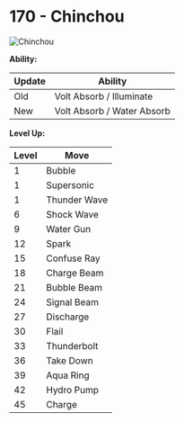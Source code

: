 # 170 - Chinchou
![][170]

**Ability:**

Update | Ability
---    | ---
Old    | Volt Absorb / Illuminate
New    | Volt Absorb / Water Absorb

**Level Up:**

Level | Move
---   | ---
  1   | Bubble
  1   | Supersonic
  1   | Thunder Wave
  6   | Shock Wave
  9   | Water Gun
 12   | Spark
 15   | Confuse Ray
 18   | Charge Beam
 21   | Bubble Beam
 24   | Signal Beam
 27   | Discharge
 30   | Flail
 33   | Thunderbolt
 36   | Take Down
 39   | Aqua Ring
 42   | Hydro Pump
 45   | Charge



[170]: https://raw.githubusercontent.com/PokeAPI/sprites/master/sprites/pokemon/170.png "Chinchou"

